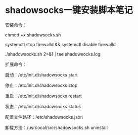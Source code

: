 # shadowsocks一键安装脚本笔记

安装命令：

chmod +x shadowsocks.sh

systemctl stop firewalld && systemctl disable firewalld

./shadowsocks.sh 2>&1 | tee shadowsocks.log

扩展命令：

启动：/etc/init.d/shadowsocks start

停止：/etc/init.d/shadowsocks stop

重启：/etc/init.d/shadowsocks restart

状态：/etc/init.d/shadowsocks status

配置文件路径：/etc/shadowsocks.json

卸载方法：/usr/local/src/shadowsocks.sh uninstall
